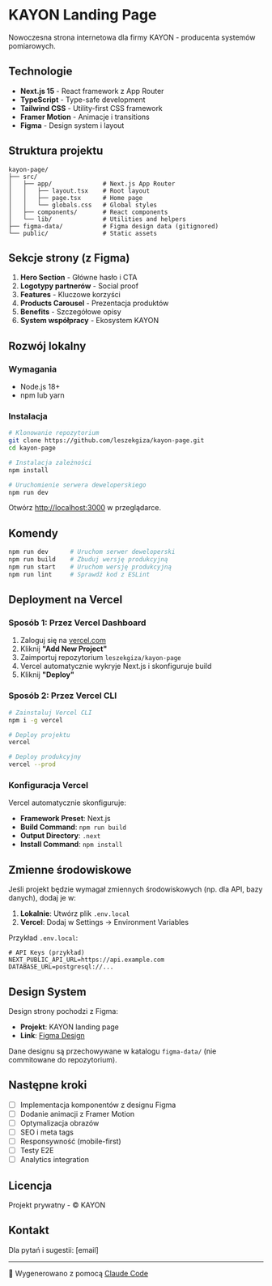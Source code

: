# KAYON Landing Page

Nowoczesna strona internetowa dla firmy KAYON - producenta systemów pomiarowych.

## Technologie

- **Next.js 15** - React framework z App Router
- **TypeScript** - Type-safe development
- **Tailwind CSS** - Utility-first CSS framework
- **Framer Motion** - Animacje i transitions
- **Figma** - Design system i layout

## Struktura projektu

```
kayon-page/
├── src/
│   ├── app/              # Next.js App Router
│   │   ├── layout.tsx    # Root layout
│   │   ├── page.tsx      # Home page
│   │   └── globals.css   # Global styles
│   ├── components/       # React components
│   └── lib/              # Utilities and helpers
├── figma-data/           # Figma design data (gitignored)
└── public/               # Static assets
```

## Sekcje strony (z Figma)

1. **Hero Section** - Główne hasło i CTA
2. **Logotypy partnerów** - Social proof
3. **Features** - Kluczowe korzyści
4. **Products Carousel** - Prezentacja produktów
5. **Benefits** - Szczegółowe opisy
6. **System współpracy** - Ekosystem KAYON

## Rozwój lokalny

### Wymagania
- Node.js 18+
- npm lub yarn

### Instalacja

```bash
# Klonowanie repozytorium
git clone https://github.com/leszekgiza/kayon-page.git
cd kayon-page

# Instalacja zależności
npm install

# Uruchomienie serwera deweloperskiego
npm run dev
```

Otwórz [http://localhost:3000](http://localhost:3000) w przeglądarce.

## Komendy

```bash
npm run dev      # Uruchom serwer deweloperski
npm run build    # Zbuduj wersję produkcyjną
npm run start    # Uruchom wersję produkcyjną
npm run lint     # Sprawdź kod z ESLint
```

## Deployment na Vercel

### Sposób 1: Przez Vercel Dashboard

1. Zaloguj się na [vercel.com](https://vercel.com)
2. Kliknij **"Add New Project"**
3. Zaimportuj repozytorium `leszekgiza/kayon-page`
4. Vercel automatycznie wykryje Next.js i skonfiguruje build
5. Kliknij **"Deploy"**

### Sposób 2: Przez Vercel CLI

```bash
# Zainstaluj Vercel CLI
npm i -g vercel

# Deploy projektu
vercel

# Deploy produkcyjny
vercel --prod
```

### Konfiguracja Vercel

Vercel automatycznie skonfiguruje:
- **Framework Preset**: Next.js
- **Build Command**: `npm run build`
- **Output Directory**: `.next`
- **Install Command**: `npm install`

## Zmienne środowiskowe

Jeśli projekt będzie wymagał zmiennych środowiskowych (np. dla API, bazy danych), dodaj je w:

1. **Lokalnie**: Utwórz plik `.env.local`
2. **Vercel**: Dodaj w Settings → Environment Variables

Przykład `.env.local`:
```env
# API Keys (przykład)
NEXT_PUBLIC_API_URL=https://api.example.com
DATABASE_URL=postgresql://...
```

## Design System

Design strony pochodzi z Figma:
- **Projekt**: KAYON landing page
- **Link**: [Figma Design](https://www.figma.com/design/enq1piet4C6nnUZT02kkn3/KAYON-landing-page)

Dane designu są przechowywane w katalogu `figma-data/` (nie commitowane do repozytorium).

## Następne kroki

- [ ] Implementacja komponentów z designu Figma
- [ ] Dodanie animacji z Framer Motion
- [ ] Optymalizacja obrazów
- [ ] SEO i meta tags
- [ ] Responsywność (mobile-first)
- [ ] Testy E2E
- [ ] Analytics integration

## Licencja

Projekt prywatny - © KAYON

## Kontakt

Dla pytań i sugestii: [email]

---

🤖 Wygenerowano z pomocą [Claude Code](https://claude.com/claude-code)
